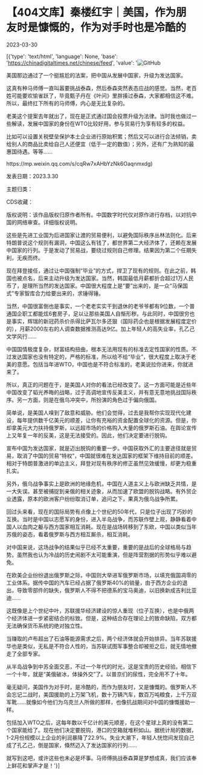 # 【404文库】秦楼红宇｜美国，作为朋友时是慷慨的，作为对手时也是冷酷的

2023-03-30

[{'type': 'text/html', 'language': None, 'base': 'https://chinadigitaltimes.net/chinese/feed', 'value': '![GitHub](https://chinadigitaltimes.net/chinese/files/2023/03/image-1680177315595.png)

美国那边通过了一个挺尴尬的法案，把中国从发展中国家，升级为发达国家。

这真有种马师傅一直叫嚣要挑战泰森，然后泰森突然表态应战的感觉。当然，老百姓可能要欢愉雀跃了，毕竟甄子丹在《叶问》里胖揍过泰森，大家都相信这不难。所以，最终扛下所有的马师傅，内心是无比复杂的。

老美这个提案去年就出了，现在是正式通过国会投票升级为法律。当时我也做过一些解读，发展中国家的身份在WTO比较好用，参与贸易行为享有较多的权益。

比如可以设置关税壁垒保护本土企业进行原始积累；然后又可以进行合法倾销，卖给别人的商品比卖给自己人还便宜（低于一定的数值）；另外，还有广为熟知的最惠国待遇。等等……



<div class="su-spoiler-title)

标题：美国，作为朋友时是慷慨的，作为对手时也是冷酷的

作者：秦楼红宇

来源：<a href="https://mp.weixin.qq.com/s/cqRw7xAHbYzNk6Oaqnmxdg)

发表日期：2023.3.30

主题归类：

CDS收藏：

版权说明：该作品版权归原作者所有。中国数字时代仅对原作进行存档，以对抗中国的网络审查。详细版权说明。





这些是先进工业国为后进国家让渡的贸易便利，以避免国际秩序丛林法则化。后来特朗普说这个规则有漏洞，中国这么有钱了，都世界第二大经济体了，还赖在发展中国家的行列。于是发动了贸易战，要绕过规则自己修理。结果因为第二个任期失利，无疾而终。

现在拜登接任，通过让中国强制“毕业”的方式，捍卫了现有的规则。在此之前，韩国也被点名，后来主动升级为发达国家。当然，韩国最低月薪都折合超过1万人民币了，是理所当然的发达国家。中国很大程度上是“要”出来的，是一众“马保国式”专家智库合力给要出来的，求锤得锤。

当然，中国很富倒也是事实，一个老老实实干到退休的老爷爷都有9位数，一个普通国企职工都能炫6套房子，足以让那些美国人自惭形秽。与此同时，中国很穷也是事实，辉瑞的新冠药杀价杀得比萨瓦尔多还狠（国际药企也是根据发展程度定价的），月薪2000左右的人调查数据推测高达9亿。加上年轻人的高失业率，孔乙己文学风行……

中国国情极度复杂，财富结构扭曲，根本无法用现有的标准去定性国家的性质。不过发达国家也没有特定的，严格的标准，所以给不给“毕业”，很大程度上取决于老美的意愿。包括当年进WTO，中国也是不符合标准的，老美说拉你进来，你就进来了。

所以，真正的问题在于，是美国人对你的看法已经改变了。这一方面可能是近些年中国改变了韬光养晦的战略，过于高调地宣传反美主义，并有意无意地挑战国际秩序。另一方面，则是在俄乌冲突中，所扮演的角色过于偏向俄国。

简单说，是美国人嗅到了敌意和威胁。他们会觉得，过去是我帮你实现现代化建设，每年提供数千亿美元的顺差，让你有充裕的资金配置全球化的资源。但是，你却拿美元大力扶持俄罗斯，以远超市场的价格购入大量的俄罗斯石油。在舆论宣传上又年复一年的反美，这是无法接受的。因此，他们决定要进行脱钩。

宣布中国为发达国家，就是迈出脱钩的重要一步。中国获取外汇的主要途径就是贸易，取消了中国的贸易“特权”，中国就很难在发达国家的框架下维持目前的顺差。相对于特朗普激进的单边主义，拜登对现有秩序的修正虽然见效缓慢，却更为稳重扎实。

另外，俄乌战争事实上是欧洲的地缘危机，中国在人道主义上与欧洲缺乏共情，是一大失误。甚至被捕捉到亲俄的相关迹象，从而加速了欧盟的脱钩战略。有外贸企业透露，原本的欧洲客户纷纷取消订单，追问之下，果真为俄乌战争所累。

回过头来看，现在的国际局势有点像上个世纪的50年代，只是位子出现了巧妙的互换。当时是中国以志愿军的身份，进入半岛战争，而苏联作壁上观，静静看着中国人以血肉之躯与西方国家相互消耗。现在是战场转移到了东欧，中国以类似当年苏俄的姿态，看着俄罗斯与西方相互厮杀，相互消耗。

对中国来说，这场战争的结果似乎已经不太重要，重要的是战后的全球格局与趋势。虽然我也认为冷战的历史闹剧不太可能重演，但是阵营割据的形势似乎难以避免。

在欧美企业纷纷退出俄罗斯之际，中国则大举进军俄罗斯市场，以填充俄国凋零的工业体系。据传中国的汽车已经占据了俄罗斯40%的销量，由于西方企业的退出，导致零部件的缺失，俄罗斯人不得不把德系的宝马奥迪，以旧换新成吉利比亚迪……

这既像是上个世纪中叶，苏联援华经济建设的惊人重现（位子互换），也是中俄两个经济体进一步紧密结合的标致。但是，这种结合存在理论上的致命缺陷，双方都无法确保货币系统的绝对独立性。

当赚取的卢布超出了石油等能源需求之后，两个经济体就会开始排异。当年苏联援华也是类似，无私是不符合人性的，当苏联试图军事整合却被拒之后，就无情地撤走了全部专家。

从半岛战争到中苏全面交恶，不过一个年代的时光，这是宝贵的历史经验。相信下一个十年，就是“美俄破冰，体操外交”了。以普京们的尿性，完全用不了十年。

毫无疑问，美国作为对手时，是冷酷的，而作为朋友时，又是慷慨的。俄罗斯人不会忘记二战时，美国援助的上万架飞机，数十万辆汽车，数百万吨粮食，上千万双军靴……就像如今他们为乌克兰人所做的那样，也像抗战期间对中国的慷慨援助一样。

包括加入WTO之后，这每年数以千亿计的美元顺差，在这个星球上真的没有第二个国家能给了。现在他们决定要脱钩，港口的空箱就堆积如山。据统计局的数据，1-2月份规模以上企业的利润暴降了22.9%。失业大潮下，年轻人恍惚间发现自己成了孔乙己，倒是国家，倏然迈入了发达国家的行列……

就写到这吧，或许这些也未必是坏事。马师傅挑战泰森算是梦想成真，我们应该奉上鲜花和掌声才是！'}]